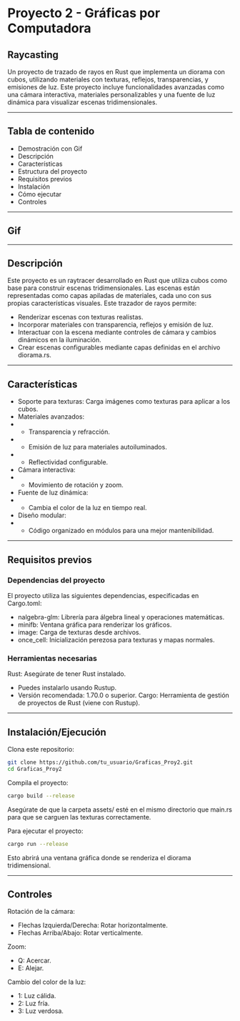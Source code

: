 # Proyecto 2 - Gráficas por Computadora
## Raycasting

Un proyecto de trazado de rayos en Rust que implementa un diorama con cubos, utilizando materiales con texturas, reflejos, transparencias, y emisiones de luz. Este proyecto incluye funcionalidades avanzadas como una cámara interactiva, materiales personalizables y una fuente de luz dinámica para visualizar escenas tridimensionales.

---

## Tabla de contenido

- Demostración con Gif
- Descripción
- Características
- Estructura del proyecto
- Requisitos previos
- Instalación
- Cómo ejecutar
- Controles


---


## Gif


---

## Descripción

Este proyecto es un raytracer desarrollado en Rust que utiliza cubos como base para construir escenas tridimensionales. Las escenas están representadas como capas apiladas de materiales, cada uno con sus propias características visuales. Este trazador de rayos permite:

- Renderizar escenas con texturas realistas.
- Incorporar materiales con transparencia, reflejos y emisión de luz.
- Interactuar con la escena mediante controles de cámara y cambios dinámicos en la iluminación.
- Crear escenas configurables mediante capas definidas en el archivo diorama.rs.

--- 

## Características

- Soporte para texturas: Carga imágenes como texturas para aplicar a los cubos.
- Materiales avanzados:
- - Transparencia y refracción.
- - Emisión de luz para materiales autoiluminados.
- - Reflectividad configurable.
- Cámara interactiva:
- - Movimiento de rotación y zoom.
- Fuente de luz dinámica:
- - Cambia el color de la luz en tiempo real.
- Diseño modular:
- - Código organizado en módulos para una mejor mantenibilidad.

---

## Requisitos previos

### Dependencias del proyecto
El proyecto utiliza las siguientes dependencias, especificadas en Cargo.toml:

- nalgebra-glm: Librería para álgebra lineal y operaciones matemáticas.
- minifb: Ventana gráfica para renderizar los gráficos.
- image: Carga de texturas desde archivos.
- once_cell: Inicialización perezosa para texturas y mapas normales.

### Herramientas necesarias
Rust: Asegúrate de tener Rust instalado.
- Puedes instalarlo usando Rustup.
- Versión recomendada: 1.70.0 o superior.
Cargo: Herramienta de gestión de proyectos de Rust (viene con Rustup).

---

## Instalación/Ejecución 

Clona este repositorio:
```bash 
git clone https://github.com/tu_usuario/Graficas_Proy2.git
cd Graficas_Proy2
```
Compila el proyecto:
```bash 
cargo build --release
```
Asegúrate de que la carpeta assets/ esté en el mismo directorio que main.rs para que se carguen las texturas correctamente.

Para ejecutar el proyecto:
```bash 
cargo run --release
```
Esto abrirá una ventana gráfica donde se renderiza el diorama tridimensional.

--- 

## Controles

Rotación de la cámara:
* Flechas Izquierda/Derecha: Rotar horizontalmente.
* Flechas Arriba/Abajo: Rotar verticalmente.

Zoom:
* Q: Acercar.
* E: Alejar.

Cambio del color de la luz:
* 1: Luz cálida.
* 2: Luz fría.
* 3: Luz verdosa.
